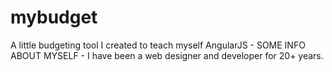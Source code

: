 # mybudget
A little budgeting tool I created to teach myself AngularJS - SOME INFO ABOUT MYSELF - I have been a web designer and developer for 20+ years.
